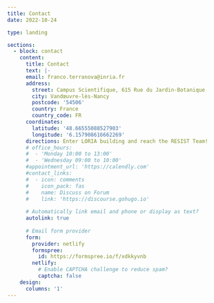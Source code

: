 ```yaml
---
title: Contact
date: 2022-10-24

type: landing

sections:
  - block: contact
    content:
      title: Contact
      text: |-
      email: franco.terranova@inria.fr
      address:
        street: Campus Scientifique, 615 Rue du Jardin-Botanique
        city: Vandœuvre-lès-Nancy
        postcode: '54506'
        country: France
        country_code: FR
      coordinates:
        latitude: '48.66555088527903'
        longitude: '6.157908616662269'
      directions: Enter LORIA building and reach the RESIST Team!
      # office_hours:
      #  - 'Monday 10:00 to 13:00'
      #  - 'Wednesday 09:00 to 10:00'
      #appointment_url: 'https://calendly.com'
      #contact_links:
      #  - icon: comments
      #    icon_pack: fas
      #    name: Discuss on Forum
      #    link: 'https://discourse.gohugo.io'
    
      # Automatically link email and phone or display as text?
      autolink: true
    
      # Email form provider
      form:
        provider: netlify
        formspree:
          id: https://formspree.io/f/xdkkyvnb
        netlify:
          # Enable CAPTCHA challenge to reduce spam?
          captcha: false
    design:
      columns: '1'
---
```

